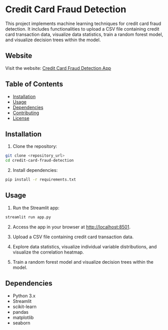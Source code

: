 # Credit Card Fraud Detection

This project implements machine learning techniques for credit card fraud detection. It includes functionalities to upload a CSV file containing credit card transaction data, visualize data statistics, train a random forest model, and visualize decision trees within the model.

## Website

Visit the website: [Credit Card Fraud Detection App](https://mlprojectbdcc.streamlit.app/)

## Table of Contents

- [Installation](#installation)
- [Usage](#usage)
- [Dependencies](#dependencies)
- [Contributing](#contributing)
- [License](#license)

## Installation

1. Clone the repository:

```bash
git clone <repository_url>
cd credit-card-fraud-detection
```
2. Install dependencies:

```bash
pip install -r requirements.txt
```
## Usage
1. Run the Streamlit app:
```bash
streamlit run app.py
```

2. Access the app in your browser at [http://localhost:8501](http://localhost:8501).

3. Upload a CSV file containing credit card transaction data.

4. Explore data statistics, visualize individual variable distributions, and visualize the correlation heatmap.

5. Train a random forest model and visualize decision trees within the model.

## Dependencies

- Python 3.x
- Streamlit
- scikit-learn
- pandas
- matplotlib
- seaborn
